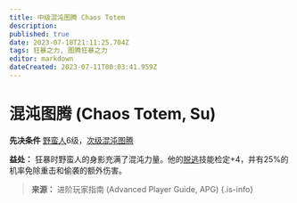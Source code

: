 ```yaml
---
title: 中级混沌图腾 Chaos Totem
description: 
published: true
date: 2023-07-18T21:11:25.704Z
tags: 狂暴之力, 图腾狂暴之力
editor: markdown
dateCreated: 2023-07-11T00:03:41.959Z
---
```


# 混沌图腾 (Chaos Totem, Su)

**先决条件** [野蛮人](/野蛮人)6级，[次级混沌图腾](/狂暴之力/次级混沌图腾)

**益处：** 狂暴时野蛮人的身影充满了混沌力量。他的[脱逃](/技能/脱逃)技能检定+4，并有25%的机率免除重击和偷袭的额外伤害。

> **来源：** 进阶玩家指南 (Advanced Player Guide, APG)
{.is-info}
